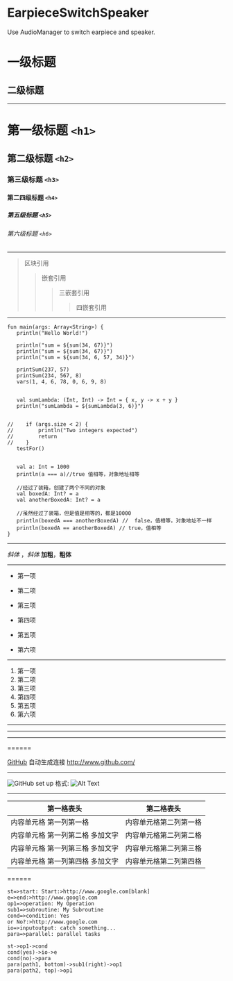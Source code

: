# EarpieceSwitchSpeaker
Use AudioManager to switch earpiece and speaker.

一级标题
=
二级标题
-

 ***

# 第一级标题 `<h1>` 
## 第二级标题 `<h2>` 
### 第三级标题 `<h3>` 
#### 第二四级标题 `<h4>` 
##### 第五级标题 `<h5>` 
###### 第六级标题 `<h6>` 

 ***

> 区块引用
> > 嵌套引用
> > >三嵌套引用
> > > > 四嵌套引用

 ***

    fun main(args: Array<String>) {
       println("Hello World!")

       println("sum = ${sum(34, 67)}")
       println("sum = ${sum(34, 67)}")
       println("sum = ${sum(34, 6, 57, 34)}")

       printSum(237, 57)
       printSum(234, 567, 8)
       vars(1, 4, 6, 78, 0, 6, 9, 8)


       val sumLambda: (Int, Int) -> Int = { x, y -> x + y }
       println("sumLambda = ${sumLambda(3, 6)}")


    //    if (args.size < 2) {
    //        println("Two integers expected")
    //        return
    //    }
       testFor()


       val a: Int = 1000
       println(a === a)//true 值相等，对象地址相等

       //经过了装箱，创建了两个不同的对象
       val boxedA: Int? = a
       val anotherBoxedA: Int? = a

       //虽然经过了装箱，但是值是相等的，都是10000
       println(boxedA === anotherBoxedA) //  false，值相等，对象地址不一样
       println(boxedA == anotherBoxedA) // true，值相等
    }
    
 ***
 
*斜体* ，_斜体_
**加粗**，__粗体__

 ***
 
-   第一项
+   第二项
-   第三项
+   第四项
-   第五项
+   第六项

 ***
 
 1. 第一项
 2. 第二项
 3. 第三项
 4. 第四项
 5. 第五项
 6. 第六项
 
 ***
---
_____ 
======

[GitHub](http://github.com)
自动生成连接  <http://www.github.com/>

---

![GitHub set up](http://zh.mweb.im/asset/img/set-up-git.gif)
格式: ![Alt Text](url)

_____ 

第一格表头 | 第二格表头
---------| -------------
内容单元格 第一列第一格 | 内容单元格第二列第一格
内容单元格 第一列第二格 多加文字 | 内容单元格第二列第二格
内容单元格 第一列第三格 多加文字 | 内容单元格第二列第三格
内容单元格 第一列第四格 多加文字 | 内容单元格第二列第四格

======

    st=>start: Start:>http://www.google.com[blank]
    e=>end:>http://www.google.com
    op1=>operation: My Operation
    sub1=>subroutine: My Subroutine
    cond=>condition: Yes
    or No?:>http://www.google.com
    io=>inputoutput: catch something...
    para=>parallel: parallel tasks

    st->op1->cond
    cond(yes)->io->e
    cond(no)->para
    para(path1, bottom)->sub1(right)->op1
    para(path2, top)->op1
